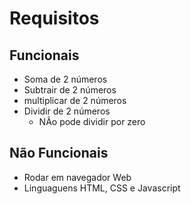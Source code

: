 # Requisitos 

## Funcionais 

- Soma de 2 números 
- Subtrair de 2 números
- multiplicar de 2 números
- Dividir de 2 números 
    - NÃo pode dividir por zero

## Não Funcionais 

- Rodar em navegador Web 
- Linguaguens HTML, CSS e Javascript 
